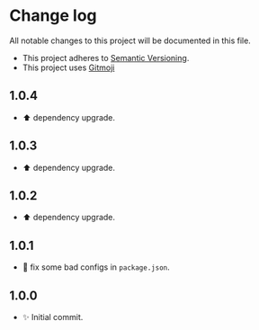 # Change log

All notable changes to this project will be documented in this file.

-   This project adheres to [Semantic Versioning][semver].
-   This project uses [Gitmoji][gitmoji]

## 1.0.4

-   :arrow_up: dependency upgrade.

## 1.0.3

-   :arrow_up: dependency upgrade.

## 1.0.2

-   :arrow_up: dependency upgrade.

## 1.0.1

-   :wrench: fix some bad configs in `package.json`.

## 1.0.0

-   :sparkles: Initial commit.

<!-- References -->

[gitmoji]: https://gitmoji.dev/
[semver]: https://semver.org/
